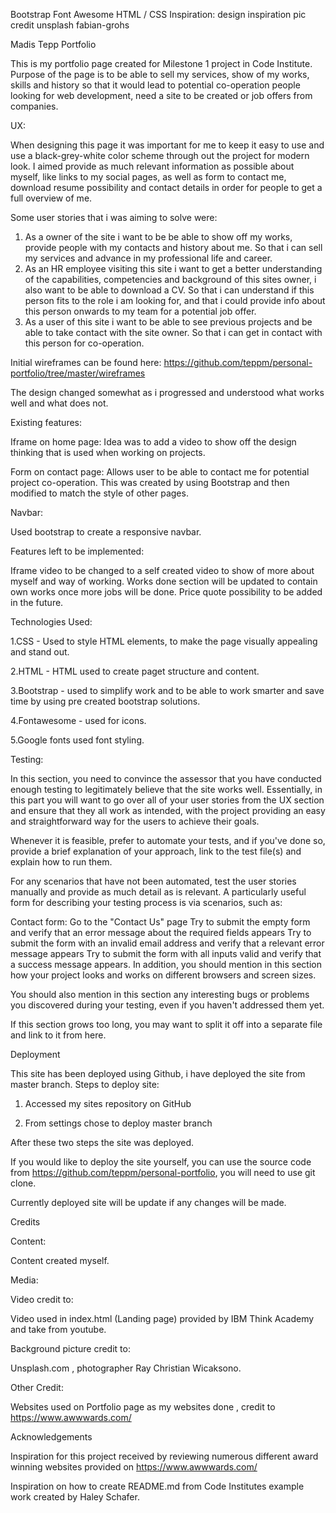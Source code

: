 Bootstrap 
Font Awesome 
HTML / CSS 
Inspiration: design inspiration
pic credit unsplash fabian-grohs 


Madis Tepp Portfolio 



This is my portfolio page created for Milestone 1 project in Code Institute. Purpose of the page is to be able to sell my services, show of my works, skills and history
so that it would lead to potential co-operation people looking for web development, need a site to be created or job offers from companies.




UX:

When designing this page it was important for me to keep it easy to use and use a black-grey-white color scheme through out the project for modern look.
I aimed provide as much relevant information as possible about myself, like links to my social pages, as well as form to contact me, download resume possibility and contact details in order for people to get a full overview of me.

Some user stories that i was aiming to solve were: 

1. As a owner of the site i want to be be able to show off my works, provide people with my contacts and history about me.
   So that i can sell my services and advance in my professional life and career. 
2. As an HR employee visiting this site i want to get a better understanding of the capabilities, competencies and background of this sites owner, i also want to be able to download a CV.
   So that i can understand if this person fits to the role i am looking for, and that i could provide info about this person onwards to my team for a potential job offer.
3. As a user of this site i want to be able to see previous projects and be able to take contact with the site owner.
   So that i can get in contact with this person for co-operation.

Initial wireframes can be found here: 
https://github.com/teppm/personal-portfolio/tree/master/wireframes

The design changed somewhat as i progressed and understood what works well and what does not. 




Existing features:

Iframe on home page: 
Idea was to add a video to show off the design thinking that is used when working on projects. 

Form on contact page: 
Allows user to be able to contact me for potential project co-operation. This was created by using Bootstrap and then modified to match the style of other pages.

Navbar: 

Used bootstrap to create a responsive navbar. 


Features left to be implemented: 

Iframe video to be changed to a self created video to show of more about myself and way of working.
Works done section will be updated to contain own works once more jobs will be done. 
Price quote possibility to be added in the future.






Technologies Used:

1.CSS - Used to style HTML elements, to make the page visually appealing and stand out. 

2.HTML - HTML used to create paget structure and content. 

3.Bootstrap - used to simplify work and to be able to work smarter and save time by using pre created bootstrap solutions.

4.Fontawesome - used for icons.

5.Google fonts used font styling.







Testing: 

In this section, you need to convince the assessor that you have conducted enough testing to legitimately believe that the site works well. Essentially, in this part you will want to go over all of your user stories from the UX section and ensure that they all work as intended, with the project providing an easy and straightforward way for the users to achieve their goals.

Whenever it is feasible, prefer to automate your tests, and if you've done so, provide a brief explanation of your approach, link to the test file(s) and explain how to run them.

For any scenarios that have not been automated, test the user stories manually and provide as much detail as is relevant. A particularly useful form for describing your testing process is via scenarios, such as:

Contact form:
Go to the "Contact Us" page
Try to submit the empty form and verify that an error message about the required fields appears
Try to submit the form with an invalid email address and verify that a relevant error message appears
Try to submit the form with all inputs valid and verify that a success message appears.
In addition, you should mention in this section how your project looks and works on different browsers and screen sizes.

You should also mention in this section any interesting bugs or problems you discovered during your testing, even if you haven't addressed them yet.

If this section grows too long, you may want to split it off into a separate file and link to it from here.

Deployment


This site has been deployed using  Github, i have deployed the site from master branch.
Steps to deploy site: 

1. Accessed my sites repository on GitHub 

2. From settings chose to deploy master branch


After these two steps the site was deployed. 


If you would like to deploy the site yourself, you can use the source code from https://github.com/teppm/personal-portfolio, you will need to use git clone.

Currently deployed site will be update if any changes will be made.



Credits



Content: 

Content created myself. 



Media: 

Video credit to: 


Video used in index.html (Landing page) provided by IBM Think Academy and take from youtube. 



Background picture credit to: 

Unsplash.com , photographer Ray Christian Wicaksono.



Other Credit:

Websites used on Portfolio page as my websites done , credit to https://www.awwwards.com/




Acknowledgements

Inspiration for this project received by reviewing numerous different award winning websites provided on https://www.awwwards.com/

Inspiration on how to create README.md from Code Institutes example  work created by Haley Schafer.